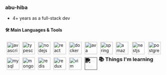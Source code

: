 ### abu-hiba

- 4+ years as a full-stack dev

#### 🛠️ Main Languages & Tools
<img align="left" alt="javascript" width="40px" style="margin:5px;" src="https://cdn.jsdelivr.net/gh/devicons/devicon/icons/javascript/javascript-plain.svg" />
<img align="left" alt="typescript" width="40px" style="margin:5px;" src="https://cdn.jsdelivr.net/gh/devicons/devicon/icons/typescript/typescript-plain.svg" />
<img align="left" alt="nodejs" width="40px" style="margin:5px;" src="https://cdn.jsdelivr.net/gh/devicons/devicon/icons/nodejs/nodejs-original.svg" />
<img align="left" alt="react" width="40px" style="margin:5px;" src="https://cdn.jsdelivr.net/gh/devicons/devicon/icons/react/react-original.svg" />
<img align="left" alt="docker" width="40px" style="margin:5px;" src="https://cdn.jsdelivr.net/gh/devicons/devicon/icons/docker/docker-original.svg" />
<img align="left" alt="java" width="40px" style="margin:5px;" src="https://cdn.jsdelivr.net/gh/devicons/devicon/icons/java/java-original.svg"/>
<img align="left" alt="spring" width="40px" style="margin:5px;" src="https://cdn.jsdelivr.net/gh/devicons/devicon/icons/spring/spring-original.svg" />
<img align="left" alt="amazon web services" width="40px" style="margin:5px;" src="https://cdn.jsdelivr.net/gh/devicons/devicon/icons/amazonwebservices/amazonwebservices-original.svg" />
<img align="left" alt="nestjs" width="40px" style="margin:5px;background-color:white;padding:0 2px;" src="https://cdn.jsdelivr.net/gh/devicons/devicon/icons/nestjs/nestjs-plain.svg" />
<img align="left" alt="postgresql" width="40px" style="margin:5px;" src="https://cdn.jsdelivr.net/gh/devicons/devicon/icons/postgresql/postgresql-original.svg" />
<img align="left" alt="mysql" width="40px" style="margin:5px;" src="https://cdn.jsdelivr.net/gh/devicons/devicon/icons/mysql/mysql-original.svg" />
<img align="left" alt="mongodb" width="40px" style="margin:5px;" src="https://cdn.jsdelivr.net/gh/devicons/devicon/icons/mongodb/mongodb-original.svg" />
<img align="left" alt="redis" width="40px" style="margin:5px;" src="https://cdn.jsdelivr.net/gh/devicons/devicon/icons/redis/redis-original.svg" />
<img align="left" alt="redux" width="40px" style="margin:5px;" src="https://cdn.jsdelivr.net/gh/devicons/devicon/icons/redux/redux-original.svg" />
<img align="left" alt="vim" width="40px" style="margin:5px;" src="https://cdn.jsdelivr.net/gh/devicons/devicon/icons/vim/vim-original.svg" />
<img align="left" alt="nextjs" width="40px" style="margin:5px;filter:invert(100%) sepia(0%) saturate(0%) hue-rotate(193deg) brightness(102%) contrast(103%);" src="https://cdn.jsdelivr.net/gh/devicons/devicon/icons/nextjs/nextjs-original-wordmark.svg" />

### 📚 Things I'm learning
<!--
- 🔭 I’m currently working on ...
- 🌱 I’m currently learning ...
- 👯 I’m looking to collaborate on ...
- 🤔 I’m looking for help with ...
- 💬 Ask me about ...
- 📫 How to reach me: ...
- 😄 Pronouns: ...
- ⚡ Fun fact: ...
-->
